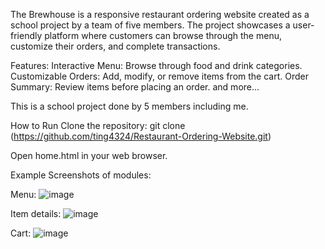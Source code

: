 The Brewhouse is a responsive restaurant ordering website created as a school project by a team of five members. The project showcases a user-friendly platform where customers can browse through the menu, customize their orders, and complete transactions.

Features:
Interactive Menu: Browse through food and drink categories.
Customizable Orders: Add, modify, or remove items from the cart.
Order Summary: Review items before placing an order.
and more...

This is a school project done by 5 members including me.

How to Run
Clone the repository:
git clone (https://github.com/ting4324/Restaurant-Ordering-Website.git)

Open home.html in your web browser.

Example Screenshots of modules:

Menu:
![image](https://github.com/user-attachments/assets/dec017ca-fb06-4873-b3d4-22e3c632d0a4)

Item details:
![image](https://github.com/user-attachments/assets/002a97e8-1769-40af-ad68-1879e3c5812d)

Cart:
![image](https://github.com/user-attachments/assets/70dd1b41-af4e-4a58-bf20-39c2fe18f93a)






